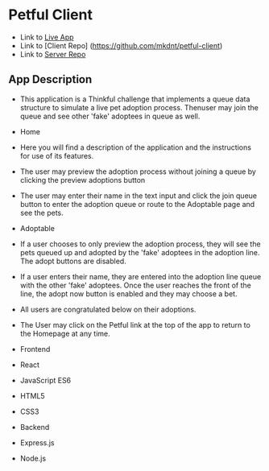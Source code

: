 # Petful Client

+ Link to [Live App](https://petful-md.vercel.app/)
+ Link to [Client Repo] (https://github.com/mkdnt/petful-client)
+ Link to [Server Repo](https://github.com/mkdnt/petful-server)

## App Description

+ This application is a Thinkful challenge that implements a queue data structure to simulate a live pet adoption
process. Thenuser may join the queue and see other 'fake' adoptees in queue as well.

+ Home
+ Here you will find a description of the application and the instructions for use of its features.
+ The user may preview the adoption process without joining a queue by clicking the preview adoptions button
+ The user may enter their name in the text input and click the join queue button to enter the adoption queue or route
to the Adoptable page and see the pets.

+ Adoptable
+ If a user chooses to only preview the adoption process, they will see the pets queued up and adopted by the 'fake'
adoptees in the adoption line. The adopt buttons are disabled.
+ If a user enters their name, they are entered into the adoption line queue with the other 'fake' adoptees. Once the
user reaches the front of the line, the adopt now button is enabled and they may choose a bet.
+ All users are congratulated below on their adoptions.
+ The User may click on the Petful link at the top of the app to return to the Homepage at any time.

+ Frontend
+ React
+ JavaScript ES6
+ HTML5
+ CSS3
+ Backend
+ Express.js
+ Node.js